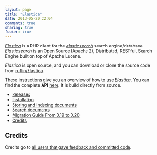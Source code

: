 ```yaml
---
layout: page
title: "Elastica"
date: 2013-05-20 22:04
comments: true
sharing: true
footer: true
---
```


<p>
<em><a href="http://github.com/ruflin/Elastica" title="Elastica">Elastica</a></em> is a PHP client for the <em><a href="http://elasticsearch.org">elasticsearch</a></em> search engine/database. <em>Elasticsearch</em> is an Open Source (Apache 2), Distributed, RESTful, Search Engine built on top of Apache Lucene.
</p>
<p>
<em>Elastica</em> is open source, and you can download or clone the source code from <a href="http://github.com/ruflin/Elastica">ruflin/Elastica</a>.
</p>
<p>
These instructions give you an overview of how to use <em>Elastica</em>. You can find the complete <strong>API</strong> <a href="api/index.html">here</a>. It is build directly from source.
</p>

<nav class="toc">
<ul>
<li><a href="/releases">Releases</a></li>
<li>
<a href="/installation">Installation</a>
</li>
<li>
<a href="/storing-and-indexing-documents">Storing and indexing documents</a>
</li>
<li>
<a href="/search-documents">Search documents</a>
</li>
<li><a href="/release/v0.20.5.0">Migration Guide From  0.19 to 0.20</a></li>
<li><a href="#section-credits">Credits</a></li>

</ul>
</nav>

<h2 id="section-credits">Credits</h2>
<p>
Credits go to <a href="https://github.com/ruflin/Elastica/network/members">all users that gave feedback and committed code</a>.
</p>